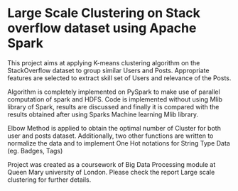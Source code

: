 # Large Scale Clustering on Stack overflow dataset using Apache Spark

This project aims at applying K-means clustering algorithm on the StackOverflow dataset to group similar Users and Posts. Appropriate features are selected to extract skill set of Users and relevance of the Posts. 

Algorithm is completely implemented on PySpark to make use of parallel computation of spark and HDFS. Code is implemented without using Mlib library of Spark, results are discussed and finally it is compared with the results obtained after using Sparks Machine learning Mlib library. 

Elbow Method is applied to obtain the optimal number of Cluster for both user and posts dataset. Additionally, two other functions are written to normalize the data and to implement One Hot notations for String Type Data (eg. Badges, Tags)

Project was created as a coursework of Big Data Processing module at Queen Mary university of London. Please check the report Large scale clustering for further details.
